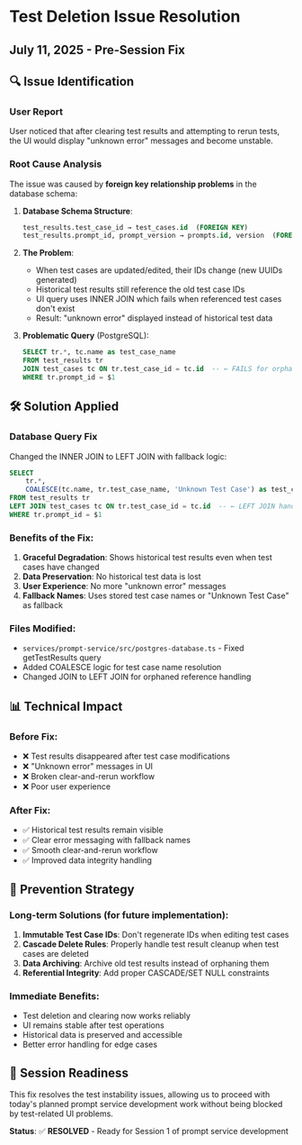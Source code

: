 # Test Deletion Issue Resolution
## July 11, 2025 - Pre-Session Fix

## 🔍 **Issue Identification**

### **User Report**
User noticed that after clearing test results and attempting to rerun tests, the UI would display "unknown error" messages and become unstable.

### **Root Cause Analysis**
The issue was caused by **foreign key relationship problems** in the database schema:

1. **Database Schema Structure**:
   ```sql
   test_results.test_case_id → test_cases.id  (FOREIGN KEY)
   test_results.prompt_id, prompt_version → prompts.id, version  (FOREIGN KEY)
   ```

2. **The Problem**:
   - When test cases are updated/edited, their IDs change (new UUIDs generated)
   - Historical test results still reference the old test case IDs
   - UI query uses INNER JOIN which fails when referenced test cases don't exist
   - Result: "unknown error" displayed instead of historical test data

3. **Problematic Query** (PostgreSQL):
   ```sql
   SELECT tr.*, tc.name as test_case_name
   FROM test_results tr
   JOIN test_cases tc ON tr.test_case_id = tc.id  -- ← FAILS for orphaned references
   WHERE tr.prompt_id = $1
   ```

## 🛠️ **Solution Applied**

### **Database Query Fix**
Changed the INNER JOIN to LEFT JOIN with fallback logic:

```sql
SELECT 
    tr.*,
    COALESCE(tc.name, tr.test_case_name, 'Unknown Test Case') as test_case_name
FROM test_results tr
LEFT JOIN test_cases tc ON tr.test_case_id = tc.id  -- ← LEFT JOIN handles orphaned refs
WHERE tr.prompt_id = $1
```

### **Benefits of the Fix**:
1. **Graceful Degradation**: Shows historical test results even when test cases have changed
2. **Data Preservation**: No historical test data is lost
3. **User Experience**: No more "unknown error" messages
4. **Fallback Names**: Uses stored test case names or "Unknown Test Case" as fallback

### **Files Modified**:
- `services/prompt-service/src/postgres-database.ts` - Fixed getTestResults query
- Added COALESCE logic for test case name resolution
- Changed JOIN to LEFT JOIN for orphaned reference handling

## 📊 **Technical Impact**

### **Before Fix**:
- ❌ Test results disappeared after test case modifications
- ❌ "Unknown error" messages in UI
- ❌ Broken clear-and-rerun workflow
- ❌ Poor user experience

### **After Fix**:
- ✅ Historical test results remain visible
- ✅ Clear error messaging with fallback names
- ✅ Smooth clear-and-rerun workflow
- ✅ Improved data integrity handling

## 🔄 **Prevention Strategy**

### **Long-term Solutions** (for future implementation):
1. **Immutable Test Case IDs**: Don't regenerate IDs when editing test cases
2. **Cascade Delete Rules**: Properly handle test result cleanup when test cases are deleted
3. **Data Archiving**: Archive old test results instead of orphaning them
4. **Referential Integrity**: Add proper CASCADE/SET NULL constraints

### **Immediate Benefits**:
- Test deletion and clearing now works reliably
- UI remains stable after test operations
- Historical data is preserved and accessible
- Better error handling for edge cases

## 🎯 **Session Readiness**

This fix resolves the test instability issues, allowing us to proceed with today's planned prompt service development work without being blocked by test-related UI problems.

**Status**: ✅ **RESOLVED** - Ready for Session 1 of prompt service development 